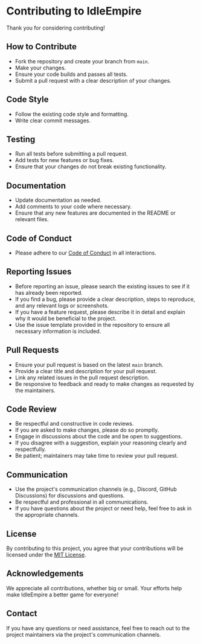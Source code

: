 # Contributing to IdleEmpire

Thank you for considering contributing!

## How to Contribute

- Fork the repository and create your branch from `main`.
- Make your changes.
- Ensure your code builds and passes all tests.
- Submit a pull request with a clear description of your changes.

## Code Style

- Follow the existing code style and formatting.
- Write clear commit messages.

## Testing
- Run all tests before submitting a pull request.
- Add tests for new features or bug fixes.
- Ensure that your changes do not break existing functionality.

## Documentation
- Update documentation as needed.
- Add comments to your code where necessary.
- Ensure that any new features are documented in the README or relevant files.

## Code of Conduct
- Please adhere to our [Code of Conduct](CODE_OF_CONDUCT.md) in all interactions.

## Reporting Issues
- Before reporting an issue, please search the existing issues to see if it has already been reported.
- If you find a bug, please provide a clear description, steps to reproduce, and any relevant logs or screenshots.
- If you have a feature request, please describe it in detail and explain why it would be beneficial to the project.
- Use the issue template provided in the repository to ensure all necessary information is included.

## Pull Requests
- Ensure your pull request is based on the latest `main` branch.
- Provide a clear title and description for your pull request.
- Link any related issues in the pull request description.
- Be responsive to feedback and ready to make changes as requested by the maintainers.

## Code Review
- Be respectful and constructive in code reviews.
- If you are asked to make changes, please do so promptly.
- Engage in discussions about the code and be open to suggestions.
- If you disagree with a suggestion, explain your reasoning clearly and respectfully.
- Be patient; maintainers may take time to review your pull request.

## Communication
- Use the project's communication channels (e.g., Discord, GitHub Discussions) for discussions and questions.
- Be respectful and professional in all communications.
- If you have questions about the project or need help, feel free to ask in the appropriate channels.

## License
By contributing to this project, you agree that your contributions will be licensed under the [MIT License](LICENSE).

## Acknowledgements
We appreciate all contributions, whether big or small. Your efforts help make IdleEmpire a better game for everyone!

## Contact
If you have any questions or need assistance, feel free to reach out to the project maintainers via the project's communication channels.